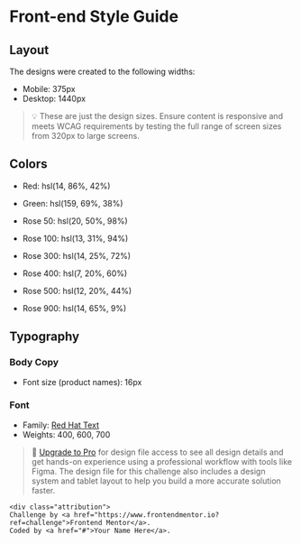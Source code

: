 # Front-end Style Guide

## Layout

The designs were created to the following widths:

- Mobile: 375px
- Desktop: 1440px

> 💡 These are just the design sizes. Ensure content is responsive and meets WCAG requirements by testing the full range of screen sizes from 320px to large screens.

## Colors

- Red: hsl(14, 86%, 42%)
- Green: hsl(159, 69%, 38%)

- Rose 50: hsl(20, 50%, 98%)
- Rose 100: hsl(13, 31%, 94%)
- Rose 300: hsl(14, 25%, 72%)
- Rose 400: hsl(7, 20%, 60%)
- Rose 500: hsl(12, 20%, 44%)
- Rose 900: hsl(14, 65%, 9%)

## Typography

### Body Copy

- Font size (product names): 16px

### Font

- Family: [Red Hat Text](https://fonts.google.com/specimen/Red+Hat+Text)
- Weights: 400, 600, 700

> 💎 [Upgrade to Pro](https://www.frontendmentor.io/pro?ref=style-guide) for design file access to see all design details and get hands-on experience using a professional workflow with tools like Figma. The design file for this challenge also includes a design system and tablet layout to help you build a more accurate solution faster.

 <style>
    .attribution { font-size: 11px; text-align: center; }
    .attribution a { color: hsl(228, 45%, 44%); }
  </style>

    <div class="attribution">
    Challenge by <a href="https://www.frontendmentor.io?ref=challenge">Frontend Mentor</a>.
    Coded by <a href="#">Your Name Here</a>.

  </div>
